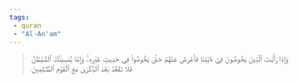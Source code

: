 ```yaml
---
tags: 
 - quran 
 - "Al-An'am"
---
```


> وَإِذَا رَأَيۡتَ ٱلَّذِينَ يَخُوضُونَ فِيٓ ءَايَٰتِنَا فَأَعۡرِضۡ عَنۡهُمۡ حَتَّىٰ يَخُوضُواْ فِي حَدِيثٍ غَيۡرِهِۦۚ وَإِمَّا يُنسِيَنَّكَ ٱلشَّيۡطَٰنُ فَلَا تَقۡعُدۡ بَعۡدَ ٱلذِّكۡرَىٰ مَعَ ٱلۡقَوۡمِ ٱلظَّـٰلِمِينَ
